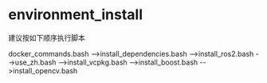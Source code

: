 # environment_install

建议按如下顺序执行脚本

docker_commands.bash
-->install_dependencies.bash
-->install_ros2.bash
-->use_zh.bash
-->install_vcpkg.bash
-->install_boost.bash
-->install_opencv.bash